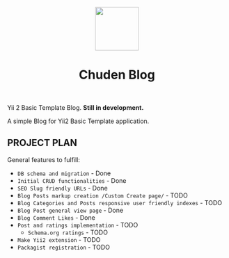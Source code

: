 <p align="center">
    <a href="https://github.com/yiisoft" target="_blank">
        <img src="https://avatars0.githubusercontent.com/u/993323" height="100px">
    </a>
    <h1 align="center">Chuden Blog</h1>
    <br>
</p>

Yii 2 Basic Template Blog. **Still in development.**

A simple Blog for Yii2 Basic Template application.

PROJECT PLAN
-------

General features to fulfill:

- `DB schema and migration` - Done
- `Initial CRUD functionalities` - Done
- `SEO Slug friendly URLs` - Done
- `Blog Posts markup creation /Custom Create page/` - TODO
- `Blog Categories and Posts responsive user friendly indexes` - TODO
- `Blog Post general view page` - Done
- `Blog Comment Likes` - Done
- `Post and ratings implementation` - TODO
	- `Schema.org ratings` - TODO
- `Make Yii2 extension` - TODO
- `Packagist registration` - TODO